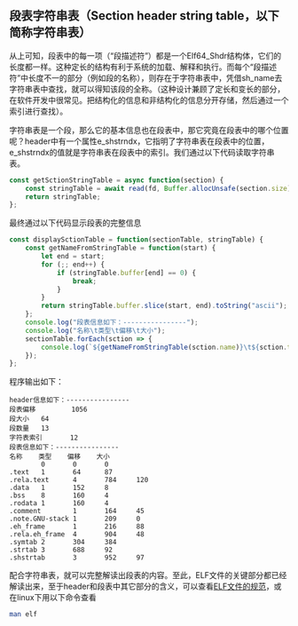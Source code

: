 


## 段表字符串表（Section header string table，以下简称字符串表）

从上可知，段表中的每一项（“段描述符”）都是一个Elf64_Shdr结构体，它们的长度都一样。这种定长的结构有利于系统的加载、解释和执行。而每个“段描述符”中长度不一的部分（例如段的名称），则存在于字符串表中，凭借sh_name去字符串表中查找，就可以得知该段的全称。（这种设计兼顾了定长和变长的部分，在软件开发中很常见。把结构化的信息和非结构化的信息分开存储，然后通过一个索引进行查找）。

字符串表是一个段，那么它的基本信息也在段表中，那它究竟在段表中的哪个位置呢？header中有一个属性e_shstrndx，它指明了字符串表在段表中的位置，e_shstrndx的值就是字符串表在段表中的索引。我们通过以下代码读取字符串表。
```JAVASCRIPT
const getSctionStringTable = async function(section) {
	const stringTable = await read(fd, Buffer.allocUnsafe(section.size), 0, section.size, section.offset);
	return stringTable;
};
```
最终通过以下代码显示段表的完整信息
```JAVASCRIPT
const displaySctionTable = function(sectionTable, stringTable) {
	const getNameFromStringTable = function(start) {
		let end = start;
		for (;; end++) {
			if (stringTable.buffer[end] == 0) {
				break;
			}
		}
		return stringTable.buffer.slice(start, end).toString("ascii");
	};
	console.log("段表信息如下：----------------");
	console.log("名称\t类型\t偏移\t大小");
	sectionTable.forEach(sction => {
		console.log(`${getNameFromStringTable(sction.name)}\t${sction.type}\t${sction.offset}\t${sction.size}`);
	});
};
```

程序输出如下：
```
header信息如下：----------------
段表偏移         1056
段大小   64
段数量   13
字符表索引       12
段表信息如下：----------------
名称    类型    偏移    大小
        0       0       0
.text   1       64      87
.rela.text      4       784     120
.data   1       152     8
.bss    8       160     4
.rodata 1       160     4
.comment        1       164     45
.note.GNU-stack 1       209     0
.eh_frame       1       216     88
.rela.eh_frame  4       904     48
.symtab 2       304     384
.strtab 3       688     92
.shstrtab       3       952     97
```
配合字符串表，就可以完整解读出段表的内容。至此，ELF文件的关键部分都已经解读出来，至于header和段表中其它部分的含义，可以查看[ELF文件的规范](https://refspecs.linuxbase.org/elf/elf.pdf)，或在linux下用以下命令查看
```BASH
man elf
```
